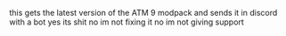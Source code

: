 this gets the latest version of the ATM 9 modpack and sends it in discord with a bot
yes its shit 
no im not fixing it
no im not giving support
